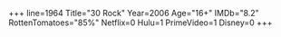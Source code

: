 +++
line=1964
Title="30 Rock"
Year=2006
Age="16+"
IMDb="8.2"
RottenTomatoes="85%"
Netflix=0
Hulu=1
PrimeVideo=1
Disney=0
+++

